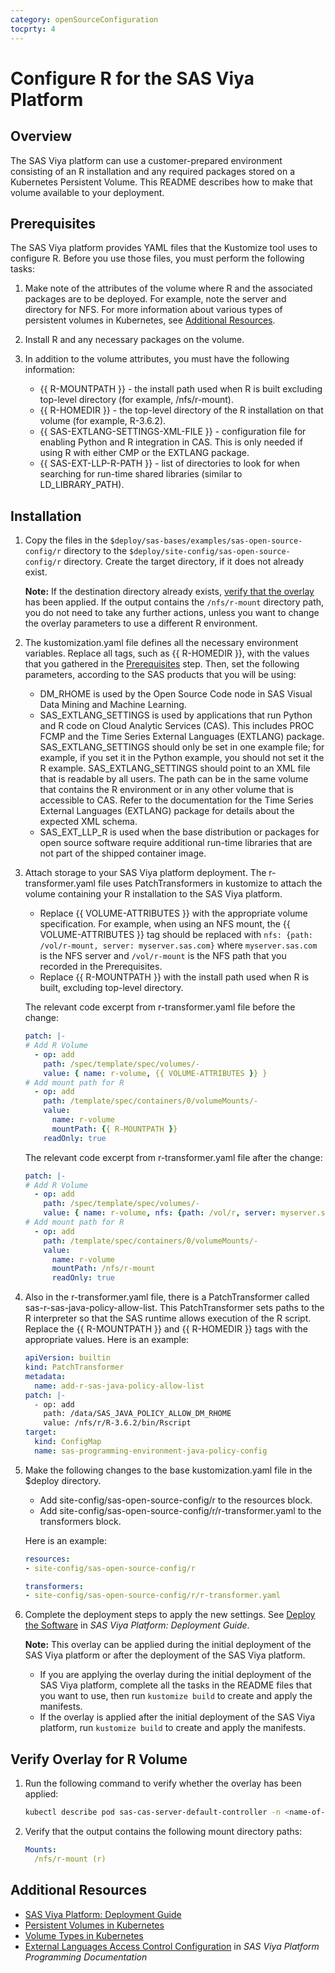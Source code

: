 ```yaml
---
category: openSourceConfiguration
tocprty: 4
---
```


# Configure R for the SAS Viya Platform

## Overview

The SAS Viya platform can use a customer-prepared environment consisting of an R installation and any required packages stored on a Kubernetes Persistent Volume.
This README describes how to make that volume available to your deployment.

## Prerequisites

The SAS Viya platform provides YAML files that the Kustomize tool uses to configure R. Before you use those files, you must perform the following tasks:

1. Make note of the attributes of the volume where R and the associated packages are to be deployed. For example, note the server and directory for NFS.
   For more information about various types of persistent volumes in Kubernetes, see [Additional Resources](#additional-resources).

2. Install R and any necessary packages on the volume.

3. In addition to the volume attributes, you must have the following information:

   * {{ R-MOUNTPATH }} - the install path used when R is built excluding top-level directory (for example, /nfs/r-mount).
   * {{ R-HOMEDIR }} - the top-level directory of the R installation on that volume (for example, R-3.6.2).
   * {{ SAS-EXTLANG-SETTINGS-XML-FILE }} - configuration file for enabling Python and R integration in CAS. This is only needed if using R with either CMP or the EXTLANG package.
   * {{ SAS-EXT-LLP-R-PATH }} - list of directories to look for when searching for run-time shared libraries (similar to LD_LIBRARY_PATH).

## Installation

1. Copy the files in the `$deploy/sas-bases/examples/sas-open-source-config/r` directory to the `$deploy/site-config/sas-open-source-config/r` directory. Create the target directory, if it does not already exist.

   **Note:** If the destination directory already exists, [verify that the overlay](#verify-overlay-for-r-volume) has been applied.
   If the output contains the `/nfs/r-mount` directory path, you do not need to take any further actions, unless you want to change the overlay parameters to use a different R environment.

2. The kustomization.yaml file defines all the necessary environment variables. Replace all tags, such as {{ R-HOMEDIR }}, with the values that you gathered in the [Prerequisites](#prerequisites) step. Then, set the following parameters, according to the SAS products that you will be using:

   * DM_RHOME is used by the Open Source Code node in SAS Visual Data Mining and Machine Learning.
   * SAS_EXTLANG_SETTINGS is used by applications that run Python and R code on Cloud Analytic Services (CAS). This includes PROC FCMP and the Time Series External Languages (EXTLANG) package. SAS_EXTLANG_SETTINGS should only be set in one example file; for example, if you set it in the Python example, you should not set it the R example. SAS_EXTLANG_SETTINGS should point to an XML file that is readable by all users. The path can be in the same volume that contains the R environment or in any other volume that is accessible to CAS. Refer to the documentation for the Time Series External Languages (EXTLANG) package for details about the expected XML schema.
   * SAS_EXT_LLP_R is used when the base distribution or packages for open source software require additional run-time libraries that are not part of the shipped container image.

3. Attach storage to your SAS Viya platform deployment. The r-transformer.yaml file uses PatchTransformers in kustomize to attach the volume containing your R installation to the SAS Viya platform.

   * Replace {{ VOLUME-ATTRIBUTES }} with the appropriate volume specification. For example, when using an NFS mount, the {{ VOLUME-ATTRIBUTES }} tag should be replaced with `nfs: {path: /vol/r-mount, server: myserver.sas.com}` where `myserver.sas.com` is the NFS server and `/vol/r-mount` is the NFS path that you recorded in the Prerequisites.
   * Replace {{ R-MOUNTPATH }} with the install path used when R is built, excluding top-level directory.

   The relevant code excerpt from r-transformer.yaml file before the change:

   ```yaml
   patch: |-
   # Add R Volume
     - op: add
       path: /spec/template/spec/volumes/-
       value: { name: r-volume, {{ VOLUME-ATTRIBUTES }} }
   # Add mount path for R
     - op: add
       path: /template/spec/containers/0/volumeMounts/-
       value:
         name: r-volume
         mountPath: {{ R-MOUNTPATH }}
       readOnly: true
   ```

   The relevant code excerpt from r-transformer.yaml file after the change:

   ```yaml
   patch: |-
   # Add R Volume
     - op: add
       path: /spec/template/spec/volumes/-
       value: { name: r-volume, nfs: {path: /vol/r, server: myserver.sas.com} }
   # Add mount path for R
     - op: add
       path: /template/spec/containers/0/volumeMounts/-
       value:
         name: r-volume
         mountPath: /nfs/r-mount
         readOnly: true
   ```

4. Also in the r-transformer.yaml file, there is a PatchTransformer called sas-r-sas-java-policy-allow-list.  This PatchTransformer sets paths to the R interpreter so that the SAS runtime
   allows execution of the R script.  Replace the {{ R-MOUNTPATH }} and {{ R-HOMEDIR }} tags with the appropriate values.  Here is an example:

   ```yaml
   apiVersion: builtin
   kind: PatchTransformer
   metadata:
     name: add-r-sas-java-policy-allow-list
   patch: |-
     - op: add
       path: /data/SAS_JAVA_POLICY_ALLOW_DM_RHOME
       value: /nfs/r/R-3.6.2/bin/Rscript
   target:
     kind: ConfigMap
     name: sas-programming-environment-java-policy-config
   ```

5. Make the following changes to the base kustomization.yaml file in the $deploy directory.

   * Add site-config/sas-open-source-config/r to the resources block.
   * Add site-config/sas-open-source-config/r/r-transformer.yaml to the transformers block.

   Here is an example:

   ```yaml
   resources:
   - site-config/sas-open-source-config/r

   transformers:
   - site-config/sas-open-source-config/r/r-transformer.yaml
   ```

6. Complete the deployment steps to apply the new settings. See [Deploy the Software](http://documentation.sas.com/?cdcId=itopscdc&cdcVersion=default&docsetId=dplyml0phy0dkr&docsetTarget=p127f6y30iimr6n17x2xe9vlt54q.htm) in _SAS Viya Platform: Deployment Guide_.

    **Note:** This overlay can be applied during the initial deployment of the SAS Viya platform or after the deployment of the SAS Viya platform.

    * If you are applying the overlay during the initial deployment of the SAS Viya platform, complete all the tasks in the README files that you want to use, then run `kustomize build` to create and apply the manifests.
    * If the overlay is applied after the initial deployment of the SAS Viya platform, run `kustomize build` to create and apply the manifests.

## Verify Overlay for R Volume

1. Run the following command to verify whether the overlay has been applied:

   ```sh
   kubectl describe pod sas-cas-server-default-controller -n <name-of-namespace>
   ```

2. Verify that the output contains the following mount directory paths:

   ```yaml
   Mounts:
     /nfs/r-mount (r)
   ```

## Additional Resources

* [SAS Viya Platform: Deployment Guide](http://documentation.sas.com/?cdcId=itopscdc&cdcVersion=default&docsetId=dplyml0phy0dkr&docsetTarget=titlepage.htm)
* [Persistent Volumes in Kubernetes](https://kubernetes.io/docs/concepts/storage/persistent-volumes/)
* [Volume Types in Kubernetes](https://kubernetes.io/docs/concepts/storage/volumes/#types-of-volumes)
* [External Languages Access Control Configuration](http://documentation.sas.com/?cdcId=pgmsascdc&cdcVersion=default&docsetId=castsp&docsetTarget=castsp_extlang_sect002.htm&locale=en) in _SAS Viya Platform Programming Documentation_
